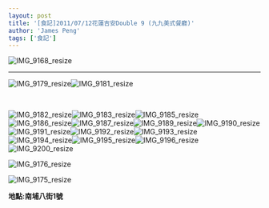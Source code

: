 ```yaml
---
layout: post
title: '[食記]2011/07/12花蓮吉安Double 9 (九九美式餐廳)'
author: 'James Peng'
tags: ['食記']
---
```


![IMG\_9168\_resize](http://lh6.ggpht.com/-pNbFzZGyWoo/Th2dUh5WjpI/AAAAAAAAJes/18f8VxzhIkk/IMG_9168_resize%25255B3%25255D.jpg?imgmax=800 "IMG_9168_resize")

****

![IMG\_9179\_resize](http://lh5.ggpht.com/-OqQ-iDI47Gw/Th2dVLdDHyI/AAAAAAAAJew/jX9o3-ly0Xs/IMG_9179_resize%25255B3%25255D.jpg?imgmax=800 "IMG_9179_resize")![IMG\_9181\_resize](http://lh6.ggpht.com/-yb3lB3agPpM/Th2dV5_BLCI/AAAAAAAAJe0/lP6Aioz3qnQ/IMG_9181_resize%25255B3%25255D.jpg?imgmax=800 "IMG_9181_resize")

 

![IMG\_9182\_resize](http://lh6.ggpht.com/-F_kCMAy8jl0/Th2dWaeLPUI/AAAAAAAAJe4/vyktOtCUBfA/IMG_9182_resize%25255B3%25255D.jpg?imgmax=800 "IMG_9182_resize")![IMG\_9183\_resize](http://lh6.ggpht.com/-DidjqonzDmY/Th2dW-K1T7I/AAAAAAAAJe8/GxwvX305ihI/IMG_9183_resize%25255B3%25255D.jpg?imgmax=800 "IMG_9183_resize")![IMG\_9185\_resize](http://lh6.ggpht.com/-uQQkJD4XXys/Th2dXEtIWyI/AAAAAAAAJfA/pv5Dq1S_ZDc/IMG_9185_resize%25255B3%25255D.jpg?imgmax=800 "IMG_9185_resize")![IMG\_9186\_resize](http://lh3.ggpht.com/-Jhsz9NijD9I/Th2dXrqf5AI/AAAAAAAAJfE/4Idq5VHrPsc/IMG_9186_resize%25255B3%25255D.jpg?imgmax=800 "IMG_9186_resize")![IMG\_9187\_resize](http://lh5.ggpht.com/-FneMT0k2mX4/Th2dYG5TUoI/AAAAAAAAJfI/7uToSxuUXmY/IMG_9187_resize%25255B3%25255D.jpg?imgmax=800 "IMG_9187_resize")![IMG\_9189\_resize](http://lh5.ggpht.com/-Fuxt02uRksY/Th2dY9dYkRI/AAAAAAAAJfM/w4G4GcFDkBY/IMG_9189_resize%25255B3%25255D.jpg?imgmax=800 "IMG_9189_resize")![IMG\_9190\_resize](http://lh6.ggpht.com/-istSQszk2gw/Th2dZVdP7yI/AAAAAAAAJfQ/MjmxAkYWNW0/IMG_9190_resize%25255B3%25255D.jpg?imgmax=800 "IMG_9190_resize")![IMG\_9191\_resize](http://lh3.ggpht.com/-46x8b5zM-uA/Th2dZsvH4EI/AAAAAAAAJfU/Lhw_sAwlmLk/IMG_9191_resize%25255B3%25255D.jpg?imgmax=800 "IMG_9191_resize")![IMG\_9192\_resize](http://lh6.ggpht.com/-wAXt-kjFsEU/Th2daC04BLI/AAAAAAAAJfY/SlpS7_d5mzY/IMG_9192_resize%25255B3%25255D.jpg?imgmax=800 "IMG_9192_resize")![IMG\_9193\_resize](http://lh6.ggpht.com/-wGwleHZC688/Th2darVuW2I/AAAAAAAAJfc/3pxyY0RF7Gs/IMG_9193_resize%25255B3%25255D.jpg?imgmax=800 "IMG_9193_resize")![IMG\_9194\_resize](http://lh4.ggpht.com/-MHb-8rLkj5Q/Th2dbJNi2PI/AAAAAAAAJfg/AoohXdruEm4/IMG_9194_resize%25255B3%25255D.jpg?imgmax=800 "IMG_9194_resize")![IMG\_9195\_resize](http://lh6.ggpht.com/-nm-hJMIhzy0/Th2dbiPCupI/AAAAAAAAJfk/YZh4LwHq9GI/IMG_9195_resize%25255B3%25255D.jpg?imgmax=800 "IMG_9195_resize")![IMG\_9196\_resize](http://lh4.ggpht.com/-HBhkl6CxT_M/Th2dcDqCqCI/AAAAAAAAJfo/t-GDh-I0QVU/IMG_9196_resize%25255B3%25255D.jpg?imgmax=800 "IMG_9196_resize")![IMG\_9200\_resize](http://lh5.ggpht.com/-IUEt9hqQ9xs/Th2dcRvOy9I/AAAAAAAAJfs/lqGyQA3uwWs/IMG_9200_resize%25255B3%25255D.jpg?imgmax=800 "IMG_9200_resize")

![IMG\_9176\_resize](http://lh3.ggpht.com/-LDXrbKAKfKA/Th2ddE_1ExI/AAAAAAAAJfw/JNVy2i2WNkU/IMG_9176_resize%25255B7%25255D.jpg?imgmax=800 "IMG_9176_resize")

![IMG\_9175\_resize](http://lh5.ggpht.com/--685sBZviDk/Th2ddRRWCZI/AAAAAAAAJf0/l50cGDiJ6YQ/IMG_9175_resize%25255B11%25255D.jpg?imgmax=800 "IMG_9175_resize")

**地點:南埔八街1號**

